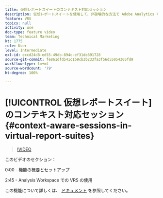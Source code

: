 ```yaml
---
title: 仮想レポートスイートのコンテキスト対応セッション
description: 仮想レポートスイートを使用して、非破壊的な方法で Adobe Analytics の訪問の定義を変更できるようになりました。その方法と利用可能な様々なオプションを説明します。
feature: VRS
topics: null
activity: use
doc-type: feature video
team: Technical Marketing
kt: 1775
role: User
level: Intermediate
exl-id: eccd24d8-ed55-49db-894c-ef31de891728
source-git-commit: fe861dfd541c1b9cb3b233fa3f56d55054305fd9
workflow-type: tm+mt
source-wordcount: '79'
ht-degree: 100%

---
```


# [!UICONTROL 仮想レポートスイート] のコンテキスト対応セッション {#context-aware-sessions-in-virtual-report-suites}

>[!VIDEO](https://video.tv.adobe.com/v/23545/?quality=12)

このビデオのセクション：

0:00 - 機能の概要とセットアップ

2:45 - Analysis Workspace での VRS の使用

この機能について詳しくは、 [ドキュメント](https://experienceleague.adobe.com/docs/analytics/components/virtual-report-suites/vrs-mobile-visit-processing.html?lang=ja) を参照してください。
